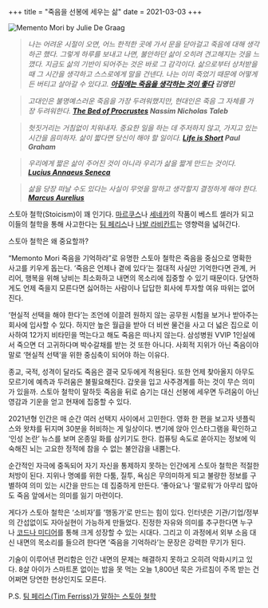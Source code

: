 +++
title = "죽음을 선봉에 세우는 삶"
date = 2021-03-03
+++

![Memento Mori by Julie De Graag](https://bear-images.sfo2.cdn.digitaloceanspaces.com/kang-1662214378.jpg)

> _나는 어려운 시절이 오면, 어느 한적한 곳에 가서 문을 닫아걸고 죽음에 대해 생각하곤 했다. 그렇게 하루를 보내고 나면, 불안하던 삶이 오히려 견고해지는 것을 느꼈다. 지금도 삶의 기반이 되어주는 것은 바로 그 감각이다. 삶으로부터 상처받을 때 그 시간을 생각하고 스스로에게 말을 건넨다. 나는 이미 죽었기 때문에 어떻게든 버티고 살아갈 수 있다고.
> **[아침에는 죽음을 생각하는 것이 좋다](http://www.yes24.com/Product/Goods/67110522) 김영민**_

> _고대인은 불명예스러운 죽음을 가장 두려워했지만, 현대인은 죽음 그 자체를 가장 두려워한다.
> **[The Bed of Procrustes](http://www.kyobobook.co.kr/product/detailViewKor.laf?mallGb=KOR&ejkGb=KOR&barcode=9788990247520&orderClick=JBD) Nassim Nicholas Taleb**_

> _헛짓거리는 거침없이 치워내자. 중요한 일을 하는 데 주저하지 않고, 가지고 있는 시간을 음미하자. 삶이 짧다면 당신이 해야 할 일이다.
> **[Life is Short](http://www.paulgraham.com/vb.html) Paul Graham**_

> _우리에게 짧은 삶이 주어진 것이 아니라 우리가 삶을 짧게 만드는 것이다.
> **[Lucius Annaeus Seneca](https://fs.blog/intellectual-giants/seneca/)**_

> _삶을 당장 떠날 수도 있다는 사실이 무엇을 말하고 생각할지 결정하게 해야 한다.
> **[Marcus Aurelius](http://www.yes24.com/Product/Goods/13708604)**_

스토아 철학(Stoicism)이 꽤 인기다. [마르쿠스](https://ko.wikipedia.org/wiki/%EB%A7%88%EB%A5%B4%EC%BF%A0%EC%8A%A4_%EC%95%84%EC%9A%B0%EB%A0%90%EB%A6%AC%EC%9A%B0%EC%8A%A4)나 [세네카](https://ko.wikipedia.org/wiki/%EB%A3%A8%ED%82%A4%EC%9A%B0%EC%8A%A4_%EC%95%88%EB%82%98%EC%9D%B4%EC%9A%B0%EC%8A%A4_%EC%84%B8%EB%84%A4%EC%B9%B4)의 작품이 베스트 셀러가 되고 이들의 철학을 통해 사고한다는 [팀 페리스](https://tim.blog/stoic/)나 [나발 라비칸트](https://www.navalmanack.com/almanack-of-naval-ravikant/the-meanings-of-life)는 영향력을 넓혀간다.

스토아 철학은 왜 중요할까?

“Memonto Mori 죽음을 기억하라”로 유명한 스토아 철학은 죽음을 중심으로 명확한 사고를 키우게 돕는다. ‘죽음은 언제나 곁에 있다’는 절대적 사실만 기억한다면 관계, 커리어, 행복을 위해 낭비는 최소화하고 내면의 목소리에 집중할 수 있기 때문이다. 당연하게도 언제 죽을지 모른다면 싫어하는 사람이나 답답한 회사에 투자할 여유 따위는 없어진다.

‘현실적 선택을 해야 한다’는 조언에 이끌려 원하지 않는 공무원 시험을 보거나 받아주는 회사에 입사할 수 있다. 하지만 높은 월급을 받아 더 비싼 물건을 사고 더 넓은 집으로 이사하여 12가지 비타민을 먹는다고 해도 죽음은 떠나지 않는다. 삼성병원 VVIP 1인실에서 죽으면 더 고귀하다며 박수갈채를 받는 것 또한 아니다. 사회적 지위가 아닌 죽음이야말로 ‘현실적 선택’을 위한 중심축이 되어야 하는 이유다.

종교, 국적, 성격이 달라도 죽음은 결국 모두에게 적용된다. 또한 언제 찾아올지 아무도 모르기에 예측과 두려움은 불필요해진다. 갑옷을 입고 사주경계를 하는 것이 무슨 의미가 있을까. 스토아 철학이 말하듯 죽음을 뒤로 숨기는 대신 선봉에 세우면 두려움이 아닌 영감과 기운을 얻고 현재에 집중할 수 있다.

2021년형 인간은 매 순간 여러 선택지 사이에서 고민한다. 영화 한 편을 보고자 넷플릭스와 왓챠를 뒤지며 30분을 허비하는 게 일상이다. 변기에 앉아 인스타그램을 확인하고 ‘인성 논란’ 뉴스를 보며 온종일 화를 삼키기도 한다. 컴퓨팅 속도로 쏟아지는 정보에 익숙해진 뇌는 고요한 정적에 참을 수 없는 불안감을 내뿜는다.

순간적인 자극에 중독되어 자기 자신을 통제하지 못하는 인간에게 스토아 철학은 적절한 처방이 된다. 지위나 명예를 위한 다툼, 질투, 욕심은 무의미하게 되고 불량한 정보를 구별하여 의미 있는 시간을 만드는 데 집중하게 만든다. ‘좋아요’나 ‘팔로워’가 아무리 많아도 죽음 앞에서는 의미를 잃기 마련이다.

게다가 스토아 철학은 ‘소비자’를 ‘행동가’로 만드는 힘이 있다. 인터넷은 기관/기업/정부의 간섭없이도 자아실현이 가능하게 만들었다. 진정한 자유와 의미를 추구한다면 누구나 [코드나 미디어](https://apes.blog/post/106)를 통해 크게 성장할 수 있는 시대다. 그리고 이 과정에서 외부 소음 대신 내면의 목소리를 들으려 한다면 ‘죽음을 기억하라’는 문장은 강력한 무기가 된다.

기술이 이루어낸 편리함은 인간 내면의 문제는 해결하지 못하고 오히려 악화시키고 있다. 8살 아이가 스마트폰 없이는 밥을 못 먹는 오늘 1,800년 묵은 가르침이 주목 받는 건 어쩌면 당연한 현상인지도 모른다.

P.S. [팀 페리스(Tim Ferriss)가 말하는 스토아 철학](https://www.youtube.com/watch?v=5J6jAC6XxAI)